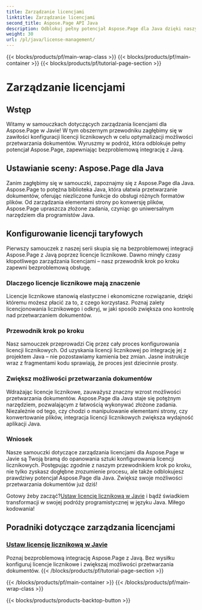 ```yaml
---
title: Zarządzanie licencjami
linktitle: Zarządzanie licencjami
second_title: Aspose.Page API Java
description: Odblokuj pełny potencjał Aspose.Page dla Java dzięki naszym samouczkom dotyczącym zarządzania licencjami. Bezproblemowo konfiguruj licencje licznikowe, aby zwiększyć możliwości przetwarzania dokumentów.
weight: 30
url: /pl/java/license-management/
---
```


{{< blocks/products/pf/main-wrap-class >}}
{{< blocks/products/pf/main-container >}}
{{< blocks/products/pf/tutorial-page-section >}}

# Zarządzanie licencjami

## Wstęp

Witamy w samouczkach dotyczących zarządzania licencjami dla Aspose.Page w Javie! W tym obszernym przewodniku zagłębimy się w zawiłości konfiguracji licencji licznikowych w celu optymalizacji możliwości przetwarzania dokumentów. Wyruszmy w podróż, która odblokuje pełny potencjał Aspose.Page, zapewniając bezproblemową integrację z Javą.

## Ustawianie sceny: Aspose.Page dla Java

Zanim zagłębimy się w samouczki, zapoznajmy się z Aspose.Page dla Java. Aspose.Page to potężna biblioteka Java, która ułatwia przetwarzanie dokumentów, oferując niezliczone funkcje do obsługi różnych formatów plików. Od zarządzania elementami strony po konwersję plików, Aspose.Page upraszcza złożone zadania, czyniąc go uniwersalnym narzędziem dla programistów Java.

## Konfigurowanie licencji taryfowych

Pierwszy samouczek z naszej serii skupia się na bezproblemowej integracji Aspose.Page z Javą poprzez licencje licznikowe. Dawno minęły czasy kłopotliwego zarządzania licencjami – nasz przewodnik krok po kroku zapewni bezproblemową obsługę.

### Dlaczego licencje licznikowe mają znaczenie

Licencje licznikowe stanowią elastyczne i ekonomiczne rozwiązanie, dzięki któremu możesz płacić za to, z czego korzystasz. Poznaj zalety licencjonowania licznikowego i odkryj, w jaki sposób zwiększa ono kontrolę nad przetwarzaniem dokumentów.

### Przewodnik krok po kroku

Nasz samouczek przeprowadzi Cię przez cały proces konfigurowania licencji licznikowych. Od uzyskania licencji licznikowej po integrację jej z projektem Java – nie pozostawiamy kamienia bez zmian. Jasne instrukcje wraz z fragmentami kodu sprawiają, że proces jest dziecinnie prosty.

### Zwiększ możliwości przetwarzania dokumentów

Wdrażając licencje licznikowe, zauważysz znaczny wzrost możliwości przetwarzania dokumentów. Aspose.Page dla Java staje się potężnym narzędziem, pozwalającym z łatwością wykonywać złożone zadania. Niezależnie od tego, czy chodzi o manipulowanie elementami strony, czy konwertowanie plików, integracja licencji licznikowych zwiększa wydajność aplikacji Java.

### Wniosek

Nasze samouczki dotyczące zarządzania licencjami dla Aspose.Page w Javie są Twoją bramą do opanowania sztuki konfigurowania licencji licznikowych. Postępując zgodnie z naszym przewodnikiem krok po kroku, nie tylko zyskasz dogłębne zrozumienie procesu, ale także odblokujesz prawdziwy potencjał Aspose.Page dla Java. Zwiększ swoje możliwości przetwarzania dokumentów już dziś!

 Gotowy żeby zacząć?[Ustaw licencję licznikową w Javie](./set-metered-license/) i bądź świadkiem transformacji w swojej podróży programistycznej w języku Java. Miłego kodowania!
## Poradniki dotyczące zarządzania licencjami
### [Ustaw licencję licznikową w Javie](./set-metered-license/)
Poznaj bezproblemową integrację Aspose.Page z Javą. Bez wysiłku konfiguruj licencje licznikowe i zwiększaj możliwości przetwarzania dokumentów.
{{< /blocks/products/pf/tutorial-page-section >}}

{{< /blocks/products/pf/main-container >}}
{{< /blocks/products/pf/main-wrap-class >}}

{{< blocks/products/products-backtop-button >}}

